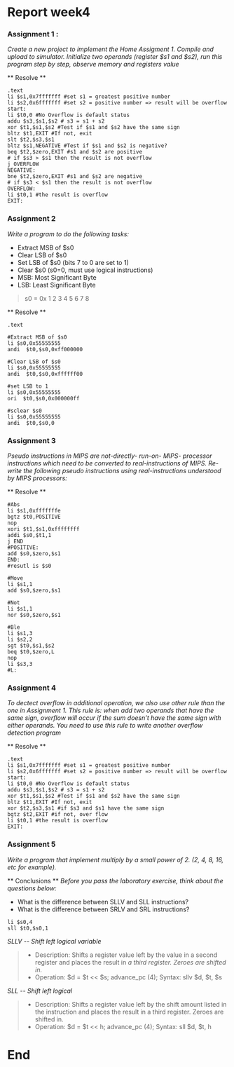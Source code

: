 # Report week4
### Assignment 1 : 
*Create a new project to implement the Home Assigment 1. Compile and upload to simulator. Initialize two operands (register $s1 and $s2), run this program step by step, observe memory and registers value*

** Resolve **
```
.text
li $s1,0x7fffffff #set s1 = greatest positive number 
li $s2,0x6fffffff #set s2 = positive number => result will be overflow
start:
li $t0,0 #No Overflow is default status
addu $s3,$s1,$s2 # s3 = s1 + s2
xor $t1,$s1,$s2 #Test if $s1 and $s2 have the same sign
bltz $t1,EXIT #If not, exit
slt $t2,$s3,$s1
bltz $s1,NEGATIVE #Test if $s1 and $s2 is negative?
beq $t2,$zero,EXIT #s1 and $s2 are positive
# if $s3 > $s1 then the result is not overflow
j OVERFLOW
NEGATIVE:
bne $t2,$zero,EXIT #s1 and $s2 are negative
# if $s3 < $s1 then the result is not overflow
OVERFLOW:
li $t0,1 #the result is overflow
EXIT:
```

### Assignment 2
*Write a program to do the following tasks:*

* Extract MSB of $s0 
* Clear LSB of $s0
* Set LSB of $s0 (bits 7 to 0 are set to 1)
* Clear $s0 (s0=0, must use logical instructions)
* MSB: Most Significant Byte 
* LSB: Least Significant Byte 

> s0 = 0x 1 2 3 4 5 6 7 8

** Resolve **
```
.text

#Extract MSB of $s0
li $s0,0x55555555
andi  $t0,$s0,0xff000000

#Clear LSB of $s0
li $s0,0x55555555
andi  $t0,$s0,0xffffff00

#set LSB to 1
li $s0,0x55555555
ori  $t0,$s0,0x000000ff

#sclear $s0
li $s0,0x55555555
andi  $t0,$s0,0
```

### Assignment 3
*Pseudo instructions in MIPS are not-directly- run-on- MIPS-
processor instructions which need to be converted to real-instructions of MIPS. Re-write the following pseudo instructions using real-instructions understood by MIPS processors:*


** Resolve **
```
#Abs
li $s1,0xfffffffe
bgtz $t0,POSITIVE
nop
xori $t1,$s1,0xffffffff
addi $s0,$t1,1
j END
#POSITIVE:
add $s0,$zero,$s1 
END:
#resutl is $s0

#Move
li $s1,1
add $s0,$zero,$s1

#Not
li $s1,1
nor $s0,$zero,$s1

#Ble
li $s1,3
li $s2,2
sgt $t0,$s1,$s2
beq $t0,$zero,L
nop
li $s3,3
#L:

```

### Assignment 4
*To dectect overflow in additional operation, we also use other rule than the one in Assignment 1. This rule is: when add two operands that have the same sign, overflow will occur if the sum doesn’t have the same sign with either operands. You need to use this rule to write another overflow detection program*

** Resolve **

```
.text
li $s1,0x7fffffff #set s1 = greatest positive number 
li $s2,0x6fffffff #set s2 = positive number => result will be overflow
start:
li $t0,0 #No Overflow is default status
addu $s3,$s1,$s2 # s3 = s1 + s2
xor $t1,$s1,$s2 #Test if $s1 and $s2 have the same sign
bltz $t1,EXIT #If not, exit
xor $t2,$s3,$s1 #if $s3 and $s1 have the same sign
bgtz $t2,EXIT #if not, over flow
li $t0,1 #the result is overflow
EXIT:
```

### Assignment 5
*Write a program that implement multiply by a small power of 2. (2, 4, 8, 16, etc for example).*

** Conclusions **
*Before you pass the laboratory exercise, think about the questions below:*

* What is the difference between SLLV and SLL instructions?
* What is the difference between SRLV and SRL instructions?

```
li $s0,4
sll $t0,$s0,1
```
*SLLV -- Shift left logical variable*
> * Description: Shifts a register value left by the value in a second register and places the result in
*a third register. Zeroes are shifted in.*
> * Operation: $d = $t << $s; advance_pc (4);
Syntax: sllv $d, $t, $s

*SLL -- Shift left logical*
> * Description: Shifts a register value left by the shift amount listed in the instruction and places
the result in a third register. Zeroes are shifted in.
> * Operation: $d = $t << h; advance_pc (4);
Syntax: sll $d, $t, h


# End

